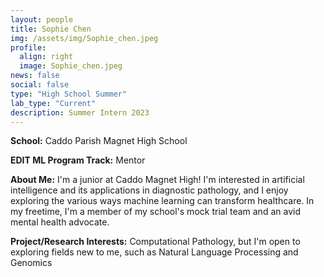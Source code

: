 ```yaml
---
layout: people
title: Sophie Chen
img: /assets/img/Sophie_chen.jpeg
profile:
  align: right
  image: Sophie_chen.jpeg
news: false
social: false
type: "High School Summer"
lab_type: "Current"
description: Summer Intern 2023
---
```


**School:** Caddo Parish Magnet High School

**EDIT ML Program Track:**
Mentor

**About Me:**
I'm a junior at Caddo Magnet High! I'm interested in artificial intelligence and its applications in diagnostic pathology, and I enjoy exploring the various ways machine learning can transform healthcare. In my freetime, I'm a member of my school's mock trial team and an avid mental health advocate.

**Project/Research Interests:**
Computational Pathology, but I'm open to exploring fields new to me, such as Natural Language Processing and Genomics
    